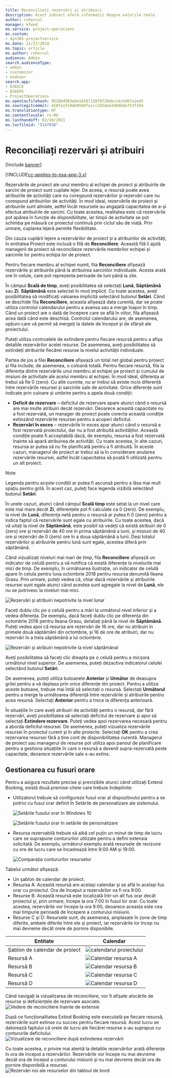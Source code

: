 ```yaml
---
title: Reconciliați rezervări și atribuiri
description: Acest subiect oferă informații despre valorile reale.
author: ruhercul
manager: kfend
ms.service: project-operations
ms.custom:
- dyn365-projectservice
ms.date: 11/27/2019
ms.topic: article
ms.author: ruhercul
audience: Admin
search.audienceType:
- admin
- customizer
- enduser
search.app:
- D365CE
- D365PS
- ProjectOperations
ms.openlocfilehash: 9528bd983e6e18197138f0720abccdc6d6fa1ed5
ms.sourcegitcommit: 418fa1fe9d605b8faccc2d5dee1b04b4e753f194
ms.translationtype: HT
ms.contentlocale: ro-RO
ms.lasthandoff: 02/10/2021
ms.locfileid: "5147938"
---
```

# <a name="reconcile-bookings-and-assignments"></a>Reconciliați rezervări și atribuiri

[!include [banner](../includes/psa-now-project-operations.md)]

[!INCLUDE[cc-applies-to-psa-app-3.x](../includes/cc-applies-to-psa-app-3x.md)]

Rezervările de proiect ale unui membru al echipei de proiect și atribuirile de sarcini de proiect sunt cuplate lejer. De aceea, o resursă poate avea atribuirile de activități care nu corespund rezervărilor și rezervări care nu corespund atribuirilor de activități. În mod ideal, rezervările de proiect și atribuirile sunt aliniate, astfel încât resursele au angajată capacitatea de a-și efectua atribuirile de sarcini. Cu toate acestea, realitatea este că rezervările pot apărea în funcție de disponibilitate, iar timpii de activitate se pot schimba pe măsură ce proiectul continuă prin ciclul său de viață. Prin urmare, cuplarea lejeră permite flexibilitate.

Din cauza cuplării lejere a rezervărilor de proiect și a atribuirilor de activități, în entitatea Proiect este inclusă o filă de **Reconciliere**. Această filă îi ajută managerii de proiect să reconcilieze rezervările membrilor echipei și sarcinile lor pentru echipa lor de proiect.

Pentru fiecare membru al echipei numit, fila **Reconciliere** afișează rezervările și atribuirile până la atribuirea sarcinilor individuale. Acesta arată ore în celule, care pot reprezenta perioade de luni până la zile.

În câmpul **Scală de timp**, aveți posibilitatea să selectați **Lună**, **Săptămână** sau **Zi**. **Săptămână** este selectat în mod implicit. Cu toate acestea, aveți posibilitatea să modificați valoarea implicită selectând butonul **Setări**. Când se deschide fila **Reconciliere**, aceasta afișează data curentă, dar se poate utiliza controlul calendarului pentru a avansa sau a merge înapoi în timp. Când un proiect are o dată de începere care se află în viitor, fila afișează acea dată când este deschisă. Controlul calendarului are, de asemenea, opțiuni care vă permit să mergeți la datele de început și de sfârșit ale proiectului.

Puteți utiliza controalele de extindere pentru fiecare resursă pentru a afișa detaliile rezervărilor acelei resurse. De asemenea, aveți posibilitatea să extindeți atribuirile fiecărei resurse la nivelul activității individuale.

Partea de jos a filei **Reconciliere** afișează un total net global pentru proiect și fila include, de asemenea, o coloană totală. Pentru fiecare resursă, fila ia diferența dintre rezervările unui membru al echipei pe proiect și cumulul de misiuni de activitate ale acelui membru al echipei. În mod ideal, diferența ar trebui să fie 0 (zero). Cu alte cuvinte, nu ar trebui să existe nicio diferență între rezervările resursei și sarcinile sale de activitate. Orice diferențe sunt indicate prin culoare și umbrire pentru a apela două condiții:

- **Deficit de rezervare** – deficitul de rezervare apare atunci când o resursă are mai multe atribuiri decât rezervări. Deoarece această capacitate nu a fost rezervată, un manager de proiect poate corecta această condiție extinzând rezervările resursei pentru a acoperi deficitul.
- **Rezervări în exces** – rezervările în exces apar atunci când o resursă a fost rezervată proiectului, dar nu a fost atribuită activităților. Această condiție poate fi acceptabilă dacă, de exemplu, resursa a fost rezervată înainte să apară atribuirea de activități. Cu toate acestea, în alte cazuri, resursa ar putea să nu fie planificată pentru a fi atribuită. În aceste cazuri, managerul de proiect ar trebui să ia în considerare anularea rezervările resursei, astfel încât capacitatea să poată fi utilizată pentru un alt proiect.

> [!NOTE]
> Legenda pentru aceste condiții ar putea fi ascunsă pentru a lăsa mai mult spațiu pentru grilă. În acest caz, puteți face legenda vizibilă selectând butonul **Setări**.

În unele cazuri, atunci când câmpul **Scală timp** este setat la un nivel care este mai mare decât **Zi**, diferențele pot fi calculate ca 0 (zero). De exemplu, la nivel de **Lună**, diferența netă pentru o resursă ar putea fi 0 (zero) pentru a indica faptul că rezervările sunt egale cu atribuirile. Cu toate acestea, dacă vă uitați la nivel de **Săptămână**, este posibil să vedeți că există atribuiri de 0 (zero) ore și rezervări de 40 ore în prima săptămână a lunii, și misiuni de 40 ore și rezervări de 0 (zero) ore în a doua săptămână a lunii. Deși totalul rezervărilor și atribuirile pentru lună sunt egale, acestea diferă prin săptămână.

Când vizualizați niveluri mai mari de timp, fila **Reconciliere** afișează un indicator de celulă pentru a vă notifica că există diferențe la nivelurile mai mici de timp. De exemplu, în următoarea ilustrație, un indicator de celulă apare în celula pentru luna octombrie 2018 pentru resursa denumită Ileana Grasu. Prin urmare, puteți vedea că, chiar dacă rezervările și atribuirile resursei sunt egale atunci când acestea sunt agregate la nivel de **Lună**, ele nu se potrivesc la niveluri mai mici.

![Rezervări și atribuiri nepotrivite la nivel lunar](media/reconcile-assignments-01.JPG)

Faceți dublu clic pe o celulă pentru a mări la următorul nivel inferior și a vedea diferența. De exemplu, dacă faceți dublu clic pe diferența din octombrie 2018 pentru Ileana Grasu, detaliați până la nivel de **Săptămână**. Puteți vedea apoi că resursa are rezervări de 16 ore, dar nu atribuiri în primele două săptămâni din octombrie, și 16 de ore de atribuiri, dar nu rezervări în a treia săptămână a lui octombrie.

![Rezervări și atribuiri nepotrivite la nivel săptămânal](media/reconcile-assignments-02.JPG)

Aveți posibilitatea să faceți clic dreapta pe o celulă pentru a micșora următorul nivel superior. De asemenea, puteți dezactiva indicatorul celulei selectând butonul **Setări**. 

De asemenea, puteți utiliza butoanele **Anterior** și **Următor** de deasupra grilei pentru a vă deplasa prin orice diferențe din proiect. Pentru a utiliza aceste butoane, trebuie mai întâi să selectați o resursă. Selectați **Următorul** pentru a merge la următoarea diferență între rezervările și atribuirile pentru acea resursă. Selectați **Anterior** pentru a trece la diferența anterioară.

În situațiile în care aveți atribuiri de activități pentru o resursă, dar fără rezervări, aveți posibilitatea să selectați deficitul de rezervare și apoi să selectați **Extindere rezervare**. Puteți vedea apoi rezervarea necesară pentru a aborda deficitul resursei. De asemenea, puteți vizualiza rezervările resursei în proiectul curent și în alte proiecte. Selectați **OK** pentru a crea rezervarea resursei fără a ține cont de disponibilitatea curentă. Managerul de proiect sau managerul de resurse pot utiliza apoi panoul de planificare pentru a gestiona situațiile în care o resursă a devenit supra-rezervată peste capacitate, deoarece rezervările sale s-au extins.

## <a name="managing-with-time-zones"></a>Gestionarea cu fusuri orare
Pentru a asigura rezultate precise și previzibile atunci când utilizați Extend Booking, există două premise-cheie care trebuie îndeplinite:  

- Utilizatorul trebuie să configureze fusul orar al dispozitivului pentru a se potrivi cu fusul orar definit în Setările de personalizare ale sistemului.
 
  ![Setările fusului orar în Windows 10](media/reconcile-assignments-03.png)

  ![Setările fusului orar în setările de personalizare](media/reconcile-assignments-04.png)
 
- Resursa rezervabilă trebuie să aibă cel puțin un minut de timp de lucru care se suprapune contururilor utilizate pentru a defini extensia solicitată. De exemplu, următorul exemplu arată resursele de revizuire cu ore de lucru care se încadrează între 9:00 AM și 19:00. 

  ![Comparația contururilor resurselor](media/reconcile-assignments-05.png)

Tabelul următor afișează:

- Un șablon de calendar de proiect.
- Resursa A: Această resursă are același calendar și se află în același fus orar cu proiectul. Ora de început a rezervărilor va fi ora 9:00.
- Resurse B: Această resursă este localizată într-un alt fus orar decât proiectul și, prin urmare, începe la ora 7:00 în fusul lor orar. Cu toate acestea, rezervările vor începe la ora 9:00, deoarece aceasta este cea mai timpurie perioadă de începere a conturului misiunii.
- Resurse C și D: Resursele sunt, de asemenea, amplasate în zone de timp diferite, ambele diferite între ele și proiect, iar rezervările lor încep nu mai devreme decât orele de pornire disponibile.

|Entitate  |Calendar  |
|-|-|
|Șablon de calendar de proiect   | ![calendarul proiectului](media/reconcile-assignments-06.png) |
|Resursă A  | ![Calendar resursa A](media/reconcile-assignments-06.png) |
|Resursă B  |  ![Calendar resursa B](media/reconcile-assignments-07.png) |
|Resursă C  |  ![Calendar resursa C](media/reconcile-assignments-08.png) |
|Resursă D  | ![Calendar resursa D](media/reconcile-assignments-09.png)  |
 
Când navigați la vizualizarea de reconciliere, vor fi afișate alocările de resurse și deficiențele de rezervare asociate.
 ![Vedere de reconciliere înainte de extensie](media/reconcile-assignments-10.png)

După ce funcționalitatea Extind Booking este executată pe fiecare resursă, rezervările sunt extinse cu succes pentru fiecare resursă. Acest lucru se datorează faptului că orele de lucru ale fiecărei resurse s-au suprapus cu contururile deficitului.
 ![Vizualizare de reconciliere după extinderea rezervării](media/reconcile-assignments-11.png) 

Cu toate acestea, o privire mai atentă la detaliile rezervărilor arată diferențe în ora de început a rezervărilor. Rezervările vor începe nu mai devreme decât ora de început a conturului misiunii și nu mai devreme decât ora de pornire disponibilă a resursei.
 ![Rezervări noi ale resurselor din tabloul de bord](media/reconcile-assignments-12.png)

